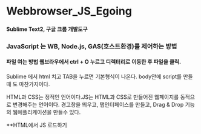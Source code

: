 # Webbrowser_JS_Egoing 
#### Sublime Text2, 구글 크롬 개발도구 

 ### JavaScript 는 WB, Node.js, GAS(호스트환경)를 제어하는 방법
 #### 파일 여는 방법 웹브라우에서 ctrl + O 누르고 디렉터리로 이동한 후 파일을 클릭.
 Sublime 에서 html 치고 TAB을 누르면 기본형식이 나온다. body안에 script를 만들때 도 마찬가지이다.
   
HTML과 CSS는 정적인 언어이다.JS는 HTML과 CSS로 만들어진 웹페이지를 동적으로 변경해주는 언어이다. 
경고창을 띄우고, 탭인터페이스를 만들고, Drag & Drop 기능의 웹에플리케이션을 만들수 있다. 

**HTML에서 JS 로드하기
